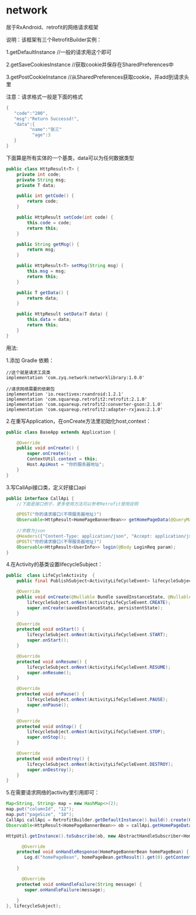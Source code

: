 # network
居于RxAndroid、retrofit的网络请求框架

说明：该框架有三个RetrofitBuilder实例：

1.getDefaultInstance   //一般的请求用这个即可

2.getSaveCookiesInstance //获取cookie并保存在SharedPreferences中

3.getPostCookieInstance //从SharedPreferences获取cookie，并add到请求头里

注意：请求格式一般是下面的格式

~~~java
{
   "code":"200",
   "msg":"Return Successd!",
   "data":{
         "name":"张三"
          "age":3
   }
}
~~~

下面算是所有实体的一个基类，data可以为任何数据类型

~~~java
public class HttpResult<T> {
    private int code;
    private String msg;
    private T data;

    public int getCode() {
        return code;
    }

    public HttpResult setCode(int code) {
        this.code = code;
        return this;
    }

    public String getMsg() {
        return msg;
    }

    public HttpResult<T> setMsg(String msg) {
        this.msg = msg;
        return this;
    }

    public T getData() {
        return data;
    }

    public HttpResult setData(T data) {
        this.data = data;
        return this;
    }
}
~~~



用法:

1.添加 Gradle 依赖：

    //这个就是请求工具类
    implementation 'com.zyq.network:networklibrary:1.0.0'
    
    //请求网络需要的依赖包
    implementation 'io.reactivex:rxandroid:1.2.1'
    implementation 'com.squareup.retrofit2:retrofit:2.1.0'
    implementation 'com.squareup.retrofit2:converter-gson:2.1.0'
    implementation 'com.squareup.retrofit2:adapter-rxjava:2.1.0'

2.在重写Application，在onCreate方法里初始化host,context：

~~~java
public class BaseApp extends Application {

    @Override
    public void onCreate() {
        super.onCreate();
        ContextUtil.context = this;
        Host.ApiHost = "你的服务器地址";
    }
}
~~~

3.写CallApi接口类，定义好接口api
~~~java
public interface CallApi {
    //下面是接口例子，更多使用方法可以参考Retrofit使用说明

    @POST("你的请求接口(不带服务器地址)")
    Observable<HttpResult<HomePageBannerBean>> getHomePageData(@QueryMap Map<String, String> params);
    
    //参数为json
    @Headers({"Content-Type: application/json", "Accept: application/json"})
    @POST("你的请求接口(不带服务器地址)")
    Observable<HttpResult<UserInfo>> login(@Body LoginReq param);
}
~~~

4.在Activity的基类设置lifecycleSubject：
~~~java
public  class LifeCycleActivity  {
    public final PublishSubject<ActivityLifeCycleEvent> lifecycleSubject = PublishSubject.create();

    @Override
    public void onCreate(@Nullable Bundle savedInstanceState, @Nullable PersistableBundle persistentState) {
        lifecycleSubject.onNext(ActivityLifeCycleEvent.CREATE);
        super.onCreate(savedInstanceState, persistentState);
    }

    @Override
    protected void onStart() {
        lifecycleSubject.onNext(ActivityLifeCycleEvent.START);
        super.onStart();
    }

    @Override
    protected void onResume() {
        lifecycleSubject.onNext(ActivityLifeCycleEvent.RESUME);
        super.onResume();
    }

    @Override
    protected void onPause() {
        lifecycleSubject.onNext(ActivityLifeCycleEvent.PAUSE);
        super.onPause();
    }

    @Override
    protected void onStop() {
        lifecycleSubject.onNext(ActivityLifeCycleEvent.STOP);
        super.onStop();
    }

    @Override
    protected void onDestroy() {
        lifecycleSubject.onNext(ActivityLifeCycleEvent.DESTROY);
        super.onDestroy();
    }
}
~~~

5.在需要请求网络的activity里引用即可：
~~~java
Map<String, String> map = new HashMap<>(2);
map.put("columnId", "12");
map.put("pageSize", "10");
CallApi callApi = RetrofitBuilder.getDefaultInstance().build().create(CallApi.class);
Observable<HttpResult<HomePageBannerBean>> ob = callApi.getHomePageData(map);

HttpUtil.getInstance().toSubscribe(ob, new AbstractHandleSubscriber<HomePageBannerBean>() {

      @Override
    protected void onHandleResponse(HomePageBannerBean homePageBean) {
       Log.d("homePageBean", homePageBean.getResult().get(0).getContent());
    
    }

      @Override
    protected void onHandleFailure(String message) {
       super.onHandleFailure(message);
    
    }
}, lifecycleSubject);
~~~            
                
                

